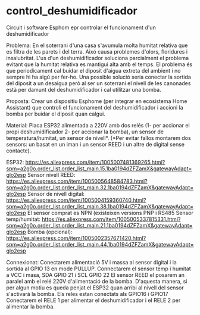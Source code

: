 # control_deshumidificador
Circuit i software Esphom epr controlar el funcionament d'un deshumidificador

Problema:
En el soterrani d'una casa s'avumula molta humitat relativa que es filtra de les parets i del terra. Aixó causa problemes d'olors, floridures i insalubritat.
L'us d'un deshumidificador soluciona parcialment el problema evitant que la humitat relativa es mantigui alta amb el temps. El problema és que periodicament cal buidar el diposit d'aigua extreta del ambient i no sempre hi ha algú per fer-ho. 
Una possible solució seria conectar la sortida del diposit a un desaigua però al ser un soterrani el nivell de les canonades està per damunt del deshumidificador i cal utilitzar una bomba.

Proposta:
Crear un dispositiu Esphome (per integrar en ecosistema Home Assistant) que controli el funcionament del deshumidificador i accioni la bomba per buidar el diposit quan calgui. 

Material:
Placa ESP32 alimentada a 220V amb dos relés (1- per accionar el propi deshumidificador 2- per accionar la bomba), un sensor de temperatura/humitat, un sensor de nivell*.
(*Per evitar fallos montarem dos sensors: un basat en un iman i un sensor REED i un altre de digital sense contacte).

ESP32: https://es.aliexpress.com/item/1005007481369265.html?spm=a2g0o.order_list.order_list_main.15.1ba0194dZFZamX&gatewayAdapt=glo2esp
Sensor nivell REED: https://es.aliexpress.com/item/1005005648584783.html?spm=a2g0o.order_list.order_list_main.32.1ba0194dZFZamX&gatewayAdapt=glo2esp
Sensor de nivell digital: https://es.aliexpress.com/item/1005004159360740.html?spm=a2g0o.order_list.order_list_main.38.1ba0194dZFZamX&gatewayAdapt=glo2esp
El sensor comprat es NPN (existeixen versions PNP i RS485
Sensor temp/humitat: https://es.aliexpress.com/item/1005005337815331.html?spm=a2g0o.order_list.order_list_main.21.1ba0194dZFZamX&gatewayAdapt=glo2esp
Bomba (opcional): https://es.aliexpress.com/item/1005002357671420.html?spm=a2g0o.order_list.order_list_main.44.1ba0194dZFZamX&gatewayAdapt=glo2esp

Connexionat:
Conectarem alimentació 5V i massa al sensor digital i la sortida al GPIO 13 en mode PULLUP. 
Connectarem el sensor temp i humitat a VCC i masa, SDA GPIO 21 i SCL GPIO 22
El sensor REED el posarem an paralel amb el relé 220V d'alimentació de la bomba. D'aquesta manera, si per algun motiu es queda penjat el ESP32 quan arribi al nivell del sensor s'activarà la bomba.
Els reles estan conectats als GPIO16 i GPIO17
Conectarem el RELE 1 per alimentar el deshumidificador i el RELE 2 per alimentar la bomba.



